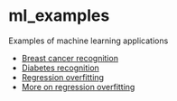 # ml_examples
Examples of machine learning applications

- [Breast cancer recognition](breast_cancer.ipynb)
- [Diabetes recognition](diabetes.ipynb)
- [Regression overfitting](regression_overfitting.ipynb)
- [More on regression overfitting](regression_overfitting_1.ipynb)

